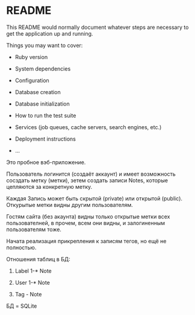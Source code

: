 # README

This README would normally document whatever steps are necessary to get the
application up and running.

Things you may want to cover:

* Ruby version

* System dependencies

* Configuration

* Database creation

* Database initialization

* How to run the test suite

* Services (job queues, cache servers, search engines, etc.)

* Deployment instructions

* ...

Это пробное вэб-приложение.

Пользователь логинится (создаёт аккаунт) и имеет возможность сосздать метку (метки),
зетем создать записи Notes, которые цепляются за конкретную метку.

Каждая Запись может быть скрытой (private) или открытой (public).
Откурытые метки видны другим пользователям.

Гостям сайта (без акаунта) видны только открытые метки всех пользователней, в прочем,
всем они видны, и залогиненным пользователям тоже.

Начата реализация прикрепления к записям тегов, но ещё не полностью.

Отношения таблиц в БД:

1. Label 1-* Note

2. User  1-* Note

3. Tag   *-* Note


БД = SQLite
